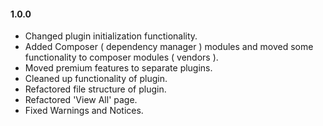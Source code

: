 #### 1.0.0
* Changed plugin initialization functionality.
* Added Composer ( dependency manager ) modules and moved some functionality to composer modules ( vendors ).
* Moved premium features to separate plugins.
* Cleaned up functionality of plugin.
* Refactored file structure of plugin.
* Refactored 'View All' page.
* Fixed Warnings and Notices.